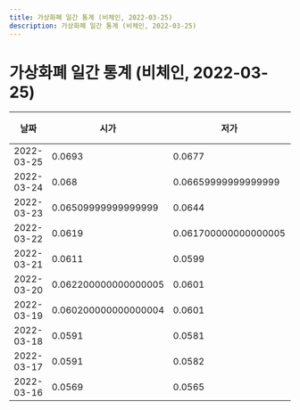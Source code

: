 ```yaml
---
title: 가상화폐 일간 통계 (비체인, 2022-03-25)
description: 가상화폐 일간 통계 (비체인, 2022-03-25)
---
```


가상화폐 일간 통계 (비체인, 2022-03-25)
===

|날짜|시가|저가|고가|종가|비고|
|--|--|--|--|--|--|
|2022-03-25|0.0693|0.0677|0.071|0.0689|    |
|2022-03-24|0.068|0.06659999999999999|0.0707|0.0692|    |
|2022-03-23|0.06509999999999999|0.0644|0.0682|0.068|    |
|2022-03-22|0.0619|0.061700000000000005|0.0654|0.06509999999999999|    |
|2022-03-21|0.0611|0.0599|0.0634|0.061799999999999994|    |
|2022-03-20|0.062200000000000005|0.0601|0.0643|0.0611|    |
|2022-03-19|0.060200000000000004|0.0601|0.0626|0.062200000000000005|    |
|2022-03-18|0.0591|0.0581|0.0605|0.060200000000000004|    |
|2022-03-17|0.0591|0.0582|0.060899999999999996|0.0591|    |
|2022-03-16|0.0569|0.0565|0.0597|0.0591|    |
